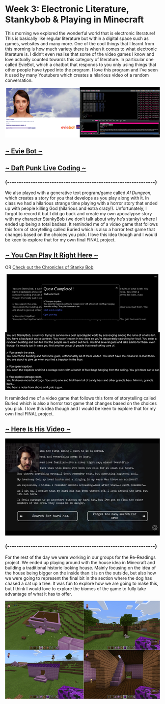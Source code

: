 # Week 3: Electronic Literature, Stankybob & Playing in Minecraft

This morning we explored the wonderful world that is electronic literature! This is basically like regular literature but within a digital space such as games, websites and many more. One of the cool things that I learnt from this morning is how much variety there is when it comes to what electronic literature is. I didn’t even realise that some of the video games I know and love actually counted towards this category of literature. In particular one called EvieBot, which a chatbot that responds to you only using things that other people have typed into the program. I love this program and I’ve seen it used by many Youtubers which creates a hilarious video of a random conversation. 

<img src="electroniclit.png">

## [~ Evie Bot ~](https://www.eviebot.com/en/)

## [~ Daft Punk Live Coding ~](https://www.youtube.com/watch?v=cydH_JAgSfg&feature=emb_logo&ab_channel=mxs)

### (---------------------------------------------------------------) ###

We also played with a generative text program/game called *AI Dungeon*, which creates a story for you that develops as you play along with it. In class we had a hilarious strange time playing with a horror story that ended up with people killing God (hilarious and extra crazy!). Unfortunately, I forgot to record it but I did go back and create my own apocalypse story with my character StankyBob (we don’t talk about why he’s stanky) where I ended up being a total badass. It reminded me of a video game that follows this form of storytelling called Buried which is also a horror text game that changes based on the choices you pick. I love this idea though and I would be keen to explore that for my own final FINAL project. 

## [~ You Can Play It Right Here ~](https://play.aidungeon.io/main/landing)
OR
[Check out the Chronicles of Stanky Bob](https://astlcreations.github.io/codewords-codes-words/SKO/Re-Readings%20&%20Coding/Week%2003/Chronicles%20of%20StankyBob/)

<img src="AI-dungeon.png">

It reminded me of a video game that follows this form of storytelling called Buried which is also a horror text game that changes based on the choices you pick. I love this idea though and I would be keen to explore that for my own final FINAL project. 

## [~ Here Is His Video ~](https://www.youtube.com/watch?v=JZYwn4noWho&ab_channel=Markiplier)

<img src="markiplier game.png">

### (---------------------------------------------------------------) ###

For the rest of the day we were working in our groups for the Re-Readings project. We ended up playing around with the house idea in Minecraft and building a traditional historic looking house. Mainly focusing on the idea of the house being bigger on the inside than it is on the outside, but also how we were going to represent the final bit in the section where the dog has chased a cat up a tree. It was fun to explore how we are going to make this, but I think I would love to explore the biomes of the game to fully take advantage of what it has to offer. 

<img src="minecraft-drafts.png">


